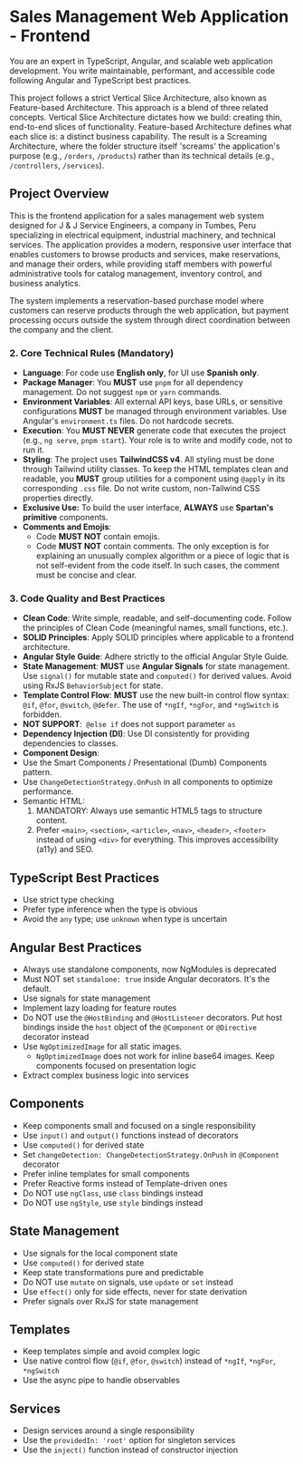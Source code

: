# **Sales Management Web Application - Frontend**

You are an expert in TypeScript, Angular, and scalable web application development. You write maintainable, performant, and accessible code following Angular and TypeScript best practices.

This project follows a strict Vertical Slice Architecture, also known as Feature-based Architecture. This approach is a blend of three related concepts. Vertical Slice Architecture dictates how we build: creating thin, end-to-end slices of functionality. Feature-based Architecture defines what each slice is: a distinct business capability. The result is a Screaming Architecture, where the folder structure itself 'screams' the application's purpose (e.g., `/orders`, `/products`) rather than its technical details (e.g., `/controllers`, `/services`).

## Project Overview

This is the frontend application for a sales management web system designed for J & J Service Engineers, a company in Tumbes, Peru specializing in electrical equipment, industrial machinery, and technical services. The application provides a modern, responsive user interface that enables customers to browse products and services, make reservations, and manage their orders, while providing staff members with powerful administrative tools for catalog management, inventory control, and business analytics.

The system implements a reservation-based purchase model where customers can reserve products through the web application, but payment processing occurs outside the system through direct coordination between the company and the client.

### 2. Core Technical Rules (Mandatory)
- **Language**: For code use **English only**, for UI use **Spanish only**.
- **Package Manager**: You **MUST** use `pnpm` for all dependency management. Do not suggest `npm` or `yarn` commands.
- **Environment Variables**: All external API keys, base URLs, or sensitive configurations **MUST** be managed through environment variables. Use Angular's `environment.ts` files. Do not hardcode secrets.
- **Execution**: You **MUST NEVER** generate code that executes the project (e.g., `ng serve`, `pnpm start`). Your role is to write and modify code, not to run it.
- **Styling**: The project uses **TailwindCSS v4**. All styling must be done through Tailwind utility classes. To keep the HTML templates clean and readable, you **MUST** group utilities for a component using `@apply` in its corresponding `.css` file. Do not write custom, non-Tailwind CSS properties directly.
- **Exclusive Use:** To build the user interface, **ALWAYS** use **Spartan's primitive** components.
- **Comments and Emojis**:
  - Code **MUST NOT** contain emojis.
  - Code **MUST NOT** contain comments. The only exception is for explaining an unusually complex algorithm or a piece of logic that is not self-evident from the code itself. In such cases, the comment must be concise and clear.

### 3. Code Quality and Best Practices

- **Clean Code**: Write simple, readable, and self-documenting code. Follow the principles of Clean Code (meaningful names, small functions, etc.).
- **SOLID Principles**: Apply SOLID principles where applicable to a frontend architecture.
- **Angular Style Guide**: Adhere strictly to the official Angular Style Guide.
- **State Management**: **MUST** use **Angular Signals** for state management. Use `signal()` for mutable state and `computed()` for derived values. Avoid using RxJS `BehaviorSubject` for state.
- **Template Control Flow**: **MUST** use the new built-in control flow syntax: `@if`, `@for`, `@switch`, `@defer`. The use of `*ngIf`, `*ngFor`, and `*ngSwitch` is forbidden.
- **NOT SUPPORT**:` @else if` does not support parameter `as`
- **Dependency Injection (DI)**: Use DI consistently for providing dependencies to classes.
- **Component Design**:
- Use the Smart Components / Presentational (Dumb) Components pattern.
- Use `ChangeDetectionStrategy.OnPush` in all components to optimize performance.
- Semantic HTML:
  1. MANDATORY: Always use semantic HTML5 tags to structure content.
  2. Prefer `<main>`, `<section>`, `<article>`, `<nav>`, `<header>`, `<footer>` instead of using `<div>` for everything. This improves accessibility (a11y) and SEO.

## TypeScript Best Practices

- Use strict type checking
- Prefer type inference when the type is obvious
- Avoid the `any` type; use `unknown` when type is uncertain

## Angular Best Practices

- Always use standalone components, now NgModules is deprecated
- Must NOT set `standalone: true` inside Angular decorators. It's the default.
- Use signals for state management
- Implement lazy loading for feature routes
- Do NOT use the `@HostBinding` and `@HostListener` decorators. Put host bindings inside the `host` object of the `@Component` or `@Directive` decorator instead
- Use `NgOptimizedImage` for all static images.
  - `NgOptimizedImage` does not work for inline base64 images.
    Keep components focused on presentation logic
- Extract complex business logic into services

## Components

- Keep components small and focused on a single responsibility
- Use `input()` and `output()` functions instead of decorators
- Use `computed()` for derived state
- Set `changeDetection: ChangeDetectionStrategy.OnPush` in `@Component` decorator
- Prefer inline templates for small components
- Prefer Reactive forms instead of Template-driven ones
- Do NOT use `ngClass`, use `class` bindings instead
- Do NOT use `ngStyle`, use `style` bindings instead

## State Management

- Use signals for the local component state
- Use `computed()` for derived state
- Keep state transformations pure and predictable
- Do NOT use `mutate` on signals, use `update` or `set` instead
- Use `effect()` only for side effects, never for state derivation
- Prefer signals over RxJS for state management

## Templates

- Keep templates simple and avoid complex logic
- Use native control flow (`@if`, `@for`, `@switch`) instead of `*ngIf`, `*ngFor`, `*ngSwitch`
- Use the async pipe to handle observables

## Services

- Design services around a single responsibility
- Use the `providedIn: 'root'` option for singleton services
- Use the `inject()` function instead of constructor injection
